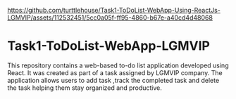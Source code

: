 
https://github.com/turttlehouse/Task1-ToDoList-WebApp-Using-ReactJs-LGMVIP/assets/112532451/5cc0a05f-ff95-4860-b67e-a40cd4d48068

# Task1-ToDoList-WebApp-LGMVIP
This repository contains a web-based to-do list application developed using React. It was created as part of a task assigned by LGMVIP company. The application allows users to add task ,track the completed task and delete the task helping them stay organized and productive. 











